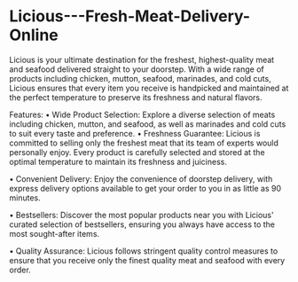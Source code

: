 # Licious---Fresh-Meat-Delivery-Online

Licious is your ultimate destination for the freshest, highest-quality meat and seafood
delivered straight to your doorstep. With a wide range of products including chicken,
mutton, seafood, marinades, and cold cuts, Licious ensures that every item you
receive is handpicked and maintained at the perfect temperature to preserve its
freshness and natural flavors.

Features:
• Wide Product Selection: Explore a diverse selection of meats including chicken,
  mutton, and seafood, as well as marinades and cold cuts to suit every taste and
  preference.
• Freshness Guarantee: Licious is committed to selling only the freshest meat that
  its team of experts would personally enjoy. Every product is carefully selected and
  stored at the optimal temperature to maintain its freshness and juiciness.

• Convenient Delivery: Enjoy the convenience of doorstep delivery, with express
  delivery options available to get your order to you in as little as 90 minutes.

• Bestsellers: Discover the most popular products near you with Licious' curated
  selection of bestsellers, ensuring you always have access to the most sought-after
  items.

• Quality Assurance: Licious follows stringent quality control measures to ensure that
   you receive only the finest quality meat and seafood with every order.
